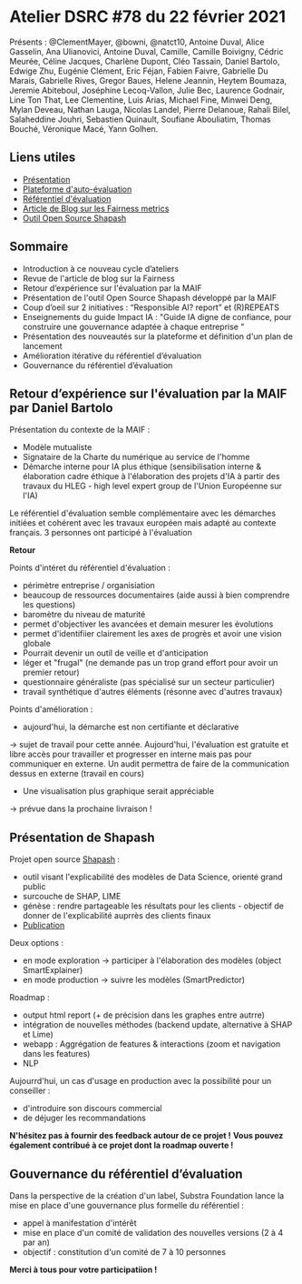 # Atelier DSRC #78 du 22 février 2021

Présents : @ClementMayer, @bowni, @natct10, Antoine Duval, Alice Gasselin, Ana Ulianovici, Antoine Duval, Camille, Camille Boivigny, Cédric Meurée, Céline Jacques, Charlène Dupont, Cléo Tassain, Daniel Bartolo, Edwige Zhu, Eugénie Clément, Eric Féjan, Fabien Faivre, Gabrielle Du Marais, Gabrielle Rives, Gregor Baues, Helene Jeannin, Heytem Boumaza, Jeremie Abiteboul, Joséphine Lecoq-Vallon, Julie Bec, Laurence Godnair, Line Ton That, Lee Clementine, Luis Arias, Michael Fine, Minwei Deng, Mylan Deveau, Nathan Lauga, Nicolas Landel, Pierre Delanoue, Rahali Bilel, Salaheddine Jouhri, Sebastien Quinault, Soufiane Abouliatim, Thomas Bouché, Véronique Macé, Yann Golhen.

## Liens utiles 
    
- [Présentation](https://data-for-good.slack.com/archives/C04GWR7J8/p1614077106056700)
- [Plateforme d'auto-évaluation](https://assessment.substra.ai/)
- [Référentiel d'évaluation](https://github.com/SubstraFoundation/referentiel-evaluation-dsrc/blob/master/referentiel_evaluation.md)
- [Article de Blog sur les Fairness metrics](https://www.substra.ai/en/blog/fairness-in-machine-learning)
- [Outil Open Source Shapash](https://github.com/MAIF/shapash)

## Sommaire 

- Introduction à ce nouveau cycle d’ateliers 
- Revue de l'article de blog sur la Fairness
- Retour d’expérience sur l'évaluation par la MAIF 
- Présentation de l'outil Open Source Shapash développé par la MAIF
- Coup d’oeil sur 2 initiatives : “Responsible AI? report” et (R)REPEATS
- Enseignements du guide Impact IA : "Guide IA digne de confiance, pour construire une gouvernance adaptée à chaque entreprise "
- Présentation des nouveautés sur la plateforme et définition d'un plan de lancement
- Amélioration itérative du référentiel d’évaluation
- Gouvernance du référentiel d’évaluation


## Retour d’expérience sur l'évaluation par la MAIF par Daniel Bartolo

Présentation du contexte de la  MAIF :

- Modèle mutualiste
- Signataire de la Charte du numérique au service de l'homme
- Démarche interne pour IA plus éthique (sensibilisation interne & élaboration cadre éthique à l'élaboration des projets d'IA à partir des travaux du HLEG - high level expert group de l'Union Européenne sur l'IA)

Le référentiel d'évaluation semble complémentaire avec les démarches initiées et cohérent avec les travaux européen mais adapté au contexte français. 
3 personnes ont participé à l'évaluation

**Retour** 

Points d'intéret du référentiel d'évaluation : 
 
 - périmètre entreprise / organisiation 
 - beaucoup de ressources documentaires (aide aussi à bien comprendre les questions)
 - baromètre du niveau de maturité
 - permet d'objectiver les avancées et demain mesurer les évolutions 
 - permet d'identifiier clairement les axes de progrès et avoir une vision globale
 - Pourrait devenir un outil de veille et d'anticipation
 - léger et "frugal" (ne demande pas un trop grand effort pour avoir un premier retour)
 - questionnaire généraliste (pas spécialisé sur un secteur particulier) 
 - travail synthétique d'autres éléments (résonne avec d'autres travaux)

Points d'amélioration : 

- aujourd'hui, la démarche est non certifiante et déclarative 

-> sujet de travail pour cette année. Aujourd'hui, l'évaluation est gratuite et libre accès pour travailler et progresser en interne mais pas pour communiquer en externe. Un audit permettra de faire de la communication dessus en externe (travail en cours)

- Une visualisation plus graphique serait appréciable

-> prévue dans la prochaine livraison !


## Présentation de Shapash

Projet open source [Shapash](https://github.com/MAIF/shapash) : 

- outil visant l'explicabilité des modèles de Data Science, orienté grand public
- surcouche de SHAP, LIME
- génèse : rendre partageable les résultats pour les clients - objectif de donner de l'explicabilité auprrès des clients finaux 
- [Publication](https://pub.towardsai.net/shapash-making-ml-models-understandable-by-everyone-8f96ad469eb3)

Deux options : 

- en mode exploration -> participer à l'élaboration des modèles (object SmartExplainer)
- en mode production -> suivre les modèles (SmartPredictor)

Roadmap : 

- output html report (+ de précision dans les graphes entre autrre)
- intégration de nouvelles méthodes (backend update, alternative à SHAP et Lime)
- webapp : Aggrégation de features & interactions (zoom et navigation dans les features)
- NLP

Aujourrd'hui, un cas d'usage en production avec la possibilité pour un conseiller : 

- d'introduire son discours commercial
- de déjuger les recommandations 

**N'hésitez pas à fournir des feedback autour de ce projet !** 
**Vous pouvez également contribué à ce projet dont la roadmap ouverte !**


## Gouvernance du référentiel d’évaluation

Dans la perspective de la création d'un label, Substra Foundation lance la mise en place d'une gouvernance plus formelle du référentiel : 

- appel à manifestation d'intérêt
- mise en place d'un comité de validation des nouvelles versions (2 à 4 par an)
- objectif : constitution d'un comité de 7 à 10 personnes

**Merci à tous pour votre participatiion !**
